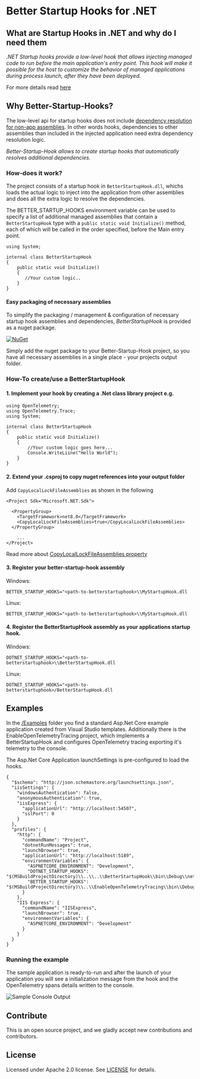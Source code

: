 # Better Startup Hooks for .NET

## What are Startup Hooks in .NET and why do I need them

*.NET Startup hooks provide a low-level hook that allows injecting managed code to run before the main application's entry point. This hook will make it possible for the host to customize the behavior of managed applications during process launch, after they have been deployed.*

For more details read [here](https://github.com/dotnet/runtime/blob/main/docs/design/features/host-startup-hook.md) 

## Why Better-Startup-Hooks?

The low-level api for startup hooks does not include [dependency resolution for non-app assemblies](https://github.com/dotnet/runtime/blob/main/docs/design/features/host-startup-hook.md#no-dependency-resolution-for-non-app-assemblies). In other words hooks, dependencies to other assemblies than included in the injected application need extra dependency resolution logic.  

*Better-Startup-Hook allows to create startup hooks that automatically resolves additional dependencies.*

### How-does it work?
The project consists of a startup hook in ```BetterStartupHook.dll```, whichs loads the actual logic to inject into the application from other assemblies and does all the extra logic to resolve the dependencies. 

The BETTER_STARTUP_HOOKS environment variable can be used to specify a list of additional managed assemblies that contain a ```BetterStartupHook``` type with a ```public static void Initialize()``` method, each of which will be called in the order specified, before the Main entry point. 


```
using System;

internal class BetterStartupHook
{
    public static void Initialize()
    {
       //Your custom logic.. 
    }
}
```

#### Easy packaging of necessary assemblies
To simplify the packaging / management & configuration of necessary startup hook assemblies and dependencies, *BetterStartupHook* is provided as a nuget package.

[![NuGet](http://img.shields.io/nuget/v/BetterStartupHook.svg)](https://www.nuget.org/packages/BetterStartupHook/)

Simply add the nuget package to your Better-Startup-Hook project, so you have all necessary assemblies in a single place - your projects output folder.   

### How-To create/use a BetterStartupHook 
#### 1. Implement your hook by creating a .Net class library project e.g. 

```
using OpenTelemetry;
using OpenTelemetry.Trace;
using System;

internal class BetterStartupHook
{
    public static void Initialize()
    {
        //Your custom logic goes here...
        Console.WriteLiine("Hello World");
    }
}
```
#### 2. Extend your .csproj to copy nuget references into your output folder

Add ```CopyLocalLockFileAssemblies``` as shown in the following

```
<Project Sdk="Microsoft.NET.Sdk">

  <PropertyGroup>
    <TargetFramework>net8.0</TargetFramework>
    <CopyLocalLockFileAssemblies>true</CopyLocalLockFileAssemblies>
  </PropertyGroup>

    ...
</Project>
```

Read more about [CopyLocalLockFileAssemblies property](https://learn.microsoft.com/de-de/dotnet/core/project-sdk/msbuild-props#copylocallockfileassemblies)

#### 3. Register your better-startup-hook assembly 
Windows:

```BETTER_STARTUP_HOOKS="<path-to-betterstartuphook>\\MyStartupHook.dll```

Linux:

```BETTER_STARTUP_HOOKS="<path-to-betterstartuphook>\\MyStartupHook.dll```

#### 4. Register the BetterStartupHook assembly as your applications startup hook. 
Windows:

```DOTNET_STARTUP_HOOKS="<path-to-betterstartuphook>\\BetterStartupHook.dll```

Linux:

```DOTNET_STARTUP_HOOKS="<path-to-betterstartuphook>/BetterStartupHook.dll```

## Examples
In the [/Examples](/Examples/) folder you find a standard Asp.Net Core example application created from Visual Studio templates. 
Additionally there is the EnableOpenTelemetryTracing project, which implements a BetterStartupHook and configures OpenTelemetry tracing exporting it's telemetry to the console. 

The Asp.Net Core Application launchSettings is pre-configured to load the hooks. 
```
{
  "$schema": "http://json.schemastore.org/launchsettings.json",
  "iisSettings": {
    "windowsAuthentication": false,
    "anonymousAuthentication": true,
    "iisExpress": {
      "applicationUrl": "http://localhost:54507",
      "sslPort": 0
    }
  },
  "profiles": {
    "http": {
      "commandName": "Project",
      "dotnetRunMessages": true,
      "launchBrowser": true,
      "applicationUrl": "http://localhost:5189",
      "environmentVariables": {
        "ASPNETCORE_ENVIRONMENT": "Development",
        "DOTNET_STARTUP_HOOKS": "$(MSBuildProjectDirectory)\\..\\..\\BetterStartupHook\\bin\\Debug\\net8.0\\BetterStartupHook.dll",
        "BETTER_STARTUP_HOOKS": "$(MSBuildProjectDirectory)\\..\\EnableOpenTelemetryTracing\\bin\\Debug\\net8.0\\EnableOpenTelemetryTracing.dll"
      }
    },
    "IIS Express": {
      "commandName": "IISExpress",
      "launchBrowser": true,
      "environmentVariables": {
        "ASPNETCORE_ENVIRONMENT": "Development"
      }
    }
  }
}
```

### Running the example
The sample application is ready-to-run and after the launch of your application you will see a initialization message from the hook and the OpenTelemetry spans details written to the console.

![Sample Console Output](image.png)

## Contribute
This is an open source project, and we gladly accept new contributions and contributors.  

## License
Licensed under Apache 2.0 license. See [LICENSE](LICENSE) for details.
